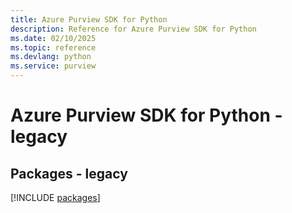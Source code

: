 ```yaml
---
title: Azure Purview SDK for Python
description: Reference for Azure Purview SDK for Python
ms.date: 02/10/2025
ms.topic: reference
ms.devlang: python
ms.service: purview
---
```

# Azure Purview SDK for Python - legacy
## Packages - legacy
[!INCLUDE [packages](purview-index.md)]